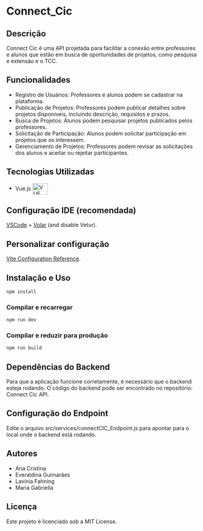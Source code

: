 #  Connect_Cic

## Descrição

 Connect Cic é uma API projetada para facilitar a conexão entre professores e alunos que estão em busca de oportunidades de projetos, como pesquisa e extensão e o TCC. 

## Funcionalidades

- Registro de Usuários: Professores e alunos podem se cadastrar na plataforma.
- Publicação de Projetos: Professores podem publicar detalhes sobre projetos disponíveis, incluindo descrição, requisitos e prazos.
- Busca de Projetos: Alunos podem pesquisar projetos publicados pelos professores.
- Solicitação de Participação: Alunos podem solicitar participação em projetos que os interessem.
- Gerenciamento de Projetos: Professores podem revisar as solicitações dos alunos e aceitar ou rejeitar participantes.

## Tecnologias Utilizadas
- Vue.js  <img align="center" alt="VUE" height="30" width="40" src="https://cdn.jsdelivr.net/gh/devicons/devicon@latest/icons/vuejs/vuejs-original.svg">
         

## Configuração IDE (recomendada) 

[VSCode](https://code.visualstudio.com/) + [Volar](https://marketplace.visualstudio.com/items?itemName=Vue.volar) (and disable Vetur).


## Personalizar configuração

[Vite Configuration Reference](https://vitejs.dev/config/).

## Instalação e Uso

```sh
npm install
```

### Compilar e recarregar

```sh
npm run dev
```

### Compilar e reduzir para produção

```sh
npm run build
```

## Dependências do Backend
Para que a aplicação funcione corretamente, é necessário que o backend esteja rodando. O código do backend pode ser encontrado no repositório: Connect Cic API.

## Configuração do Endpoint
Edite o arquivo src/services/connectCIC_Endpoint.js para apontar para o local onde o backend está rodando.

## Autores

- Ana Cristina
- Everaldina Guimarães
- Lavínia Fahning
- Maria Gabriella

## Licença
Este projeto é licenciado sob a MIT License.
